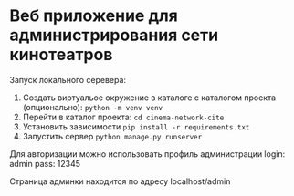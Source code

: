 # Веб приложение для администрирования сети кинотеатров

Запуск локального серевера:
1. Создать виртуальое окружение в каталоге с каталогом проекта (опционально):
   ```python -m venv venv```
2. Перейти в каталог проекта:
   ```cd cinema-network-cite```
3. Установить зависимости
   ```pip install -r requirements.txt```
4. Запустить сервер
   ```python manage.py runserver```

Для авторизации можно использовать профиль администрации
   login: admin
   pass: 12345

Страница админки находится по адресу localhost/admin